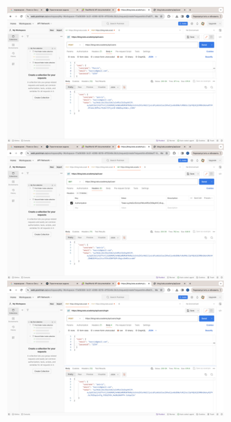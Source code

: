 ![screen1](https://github.com/Parvi3/auth_of_api/blob/main/img1.png)
![screen2](https://github.com/Parvi3/auth_of_api/blob/main/img2.png)
![screen3](https://github.com/Parvi3/auth_of_api/blob/main/img3.png)

